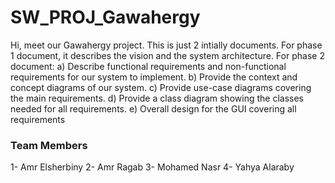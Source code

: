 # SW_PROJ_Gawahergy

Hi, meet our Gawahergy project. This is just 2 intially documents.
For phase 1 document, it describes the vision and the system architecture.
For phase 2 document:
a) Describe functional requirements and non-functional requirements for our system to implement.
b) Provide the context and concept diagrams of our system.
c) Provide use-case diagrams covering the main requirements.
d) Provide a class diagram showing the classes needed for all requirements.
e) Overall design for the GUI covering all requirements

### Team Members
1- Amr Elsherbiny
2- Amr Ragab
3- Mohamed Nasr
4- Yahya Alaraby
